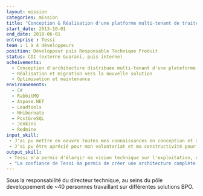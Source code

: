 ```yaml
---
layout: mission
categories: mission
title: "Conception & Réalisation d'une platforme multi-tenant de traitement de documents"
start_date: 2013-10-01
end_date: 2018-06-01
entreprise : Tessi
team : 1 à 4 développeurs
position: Développeur puis Responsable Technique Produit 
status: CDI (externe Guarani, puis interne)
acheivements:
  - Conception d'architecture distribuée multi-tenant d'une plateforme de traitement de document.
  - Réalisation et migration vers la nouvelle solution
  - Optimisation et maintenance
environnements:
  - C#
  - RabbitMQ
  - Aspose.NET
  - Leadtools
  - NHibernate
  - PostGreSQL
  - Jenkins
  - Redmine
input_skill:
 - J'ai pu mettre en oeuvre toutes mes connaissances en conception et architecture pour la création d'une nouvelle plateforme maintenable, scalable et performante.
 - J'ai pu être aprécié pour mon volontariat et ma constructivité pour relever les chalenges et les bugs les plus recalcitrant!
output_skill:
 - Tessi m'a permis d'élargir ma vision technique sur l'exploitation, et donc ma transformé de developpeur à un DevOps accompli.
 - "La confiance de Tessi ma permis de créer une architecture complète des premières lignes de code jusqu'a l'exploitation : une expérience unique et très enrichissante"
---
```


Sous la responsabilité du directeur technique, au seins du pôle developpement de ~40 personnes travaillant sur différentes solutions BPO.